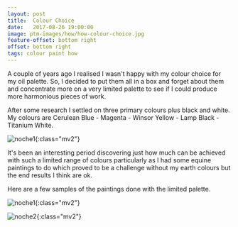 ```yaml
---
layout: post
title:  Colour Choice
date:   2017-08-26 19:00:00
image: ptm-images/how/how-colour-choice.jpg
feature-offset: bottom right
offset: bottom right
tags: colour paint how
---
```


A couple of years ago I realised I wasn't happy with my colour choice for my oil palette. So, I decided to put them all in a box and forget about them and concentrate more on a very limited palette to see if I could produce more harmonious pieces of work.

After some research I settled on three primary colours plus black and white.
My colours are Cerulean Blue - Magenta - Winsor Yellow - Lamp Black - Titanium White.

![noche1]({{site.baseurl}}/ptm-images/how/how-colour-choice.jpg){:class="mv2"}

It's been an interesting period discovering just how much can be achieved with such a limited range of colours particularly as I had some equine paintings to do which proved to be a challenge without my earth colours but the end results I think are ok.

Here are a few samples of the paintings done with the limited palette.

![noche1]({{site.baseurl}}/ptm-images/portrait/portrait-1.jpg){:class="mv2"}

![noche2]({{site.baseurl}}/ptm-images/equine/equine-0.jpg){:class="mv2"}